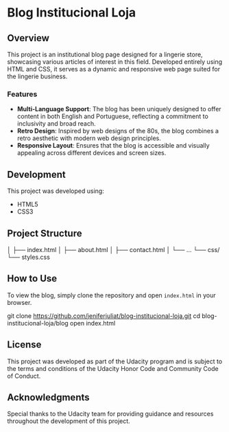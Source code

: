 # Blog Institucional Loja

## Overview
This project is an institutional blog page designed for a lingerie store, showcasing various articles of interest in this field. Developed entirely using HTML and CSS, it serves as a dynamic and responsive web page suited for the lingerie business.

### Features
- **Multi-Language Support**: The blog has been uniquely designed to offer content in both English and Portuguese, reflecting a commitment to inclusivity and broad reach.
- **Retro Design**: Inspired by web designs of the 80s, the blog combines a retro aesthetic with modern web design principles.
- **Responsive Layout**: Ensures that the blog is accessible and visually appealing across different devices and screen sizes.

## Development
This project was developed using:
- HTML5
- CSS3

## Project Structure
│ ├── index.html
│ ├── about.html
│ ├── contact.html
│ └── ...
└── css/
└── styles.css

## How to Use
To view the blog, simply clone the repository and open `index.html` in your browser.

git clone https://github.com/jeniferjuliat/blog-institucional-loja.git
cd blog-institucional-loja/blog
open index.html

## License
This project was developed as part of the Udacity program and is subject to the terms and conditions of the Udacity Honor Code and Community Code of Conduct.

## Acknowledgments
Special thanks to the Udacity team for providing guidance and resources throughout the development of this project.
